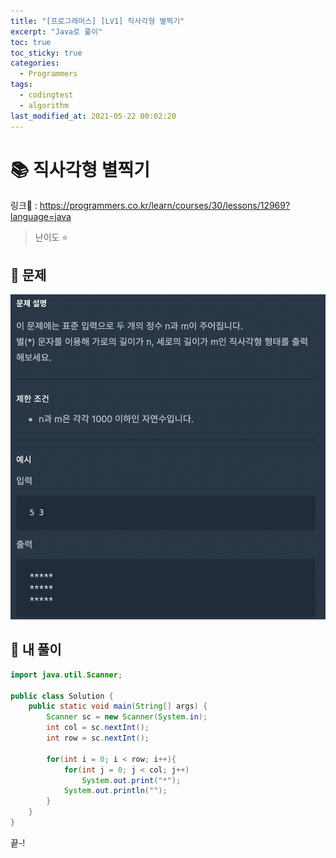 ```yaml
---
title: "[프로그래머스] [LV1] 직사각형 별찍기"
excerpt: "Java로 풀이"
toc: true
toc_sticky: true
categories:
  - Programmers
tags:
  - codingtest
  - algorithm
last_modified_at: 2021-05-22 00:02:20
---
```


# 📚 직사각형 별찍기
  
링크📎 : <https://programmers.co.kr/learn/courses/30/lessons/12969?language=java>  

>난이도 ⭐️
  
## 📖 문제  
  
![이미지](/assets/images/Programmers/Lv1/43-1.png)
  
## 📝 내 풀이  
  
```java  
import java.util.Scanner;

public class Solution {
    public static void main(String[] args) {
        Scanner sc = new Scanner(System.in);
        int col = sc.nextInt();
        int row = sc.nextInt();

        for(int i = 0; i < row; i++){
            for(int j = 0; j < col; j++)
                System.out.print("*");
            System.out.println("");
        }
    }
}
```  
  
끝-!
